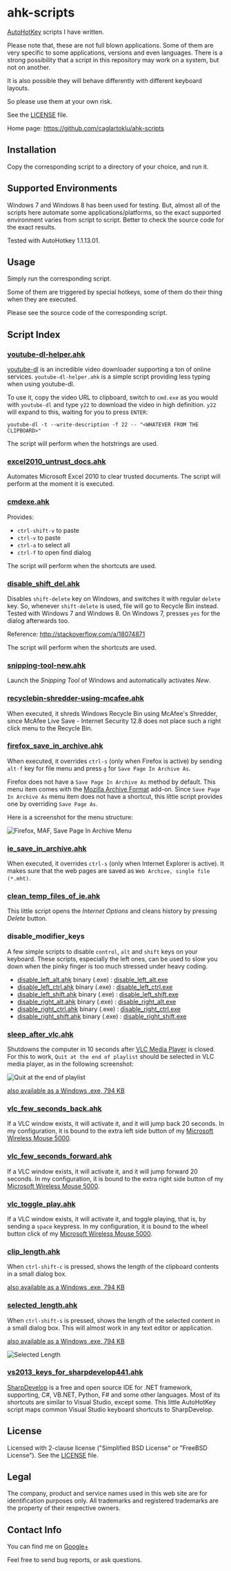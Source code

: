 # ahk-scripts

[AutoHotKey](http://www.autohotkey.com/)
scripts I have written.

Please note that, these are not full blown applications.
Some of them are very specific to some applications,
versions and even languages.
There is a strong possibility that a script in this repository may work
on a system, but not on another.

It is also possible they will behave differently with different keyboard layouts.

So please use them at your own risk.

See the
[LICENSE](https://github.com/caglartoklu/ahk-scripts/blob/master/LICENSE)
file.

Home page: https://github.com/caglartoklu/ahk-scripts


## Installation

Copy the corresponding script to a directory of your choice,
and run it.


## Supported Environments

Windows 7 and Windows 8 has been used for testing.
But, almost all of the scripts here automate some applications/platforms,
so the exact supported environment varies from script to script.
Better to check the source code for the exact results.

Tested with AutoHotkey 1.1.13.01.


## Usage

Simply run the corresponding script.

Some of them are triggered by special hotkeys,
some of them do their thing when they are executed.

Please see the source code of the corresponding script.


## Script Index

### [youtube-dl-helper.ahk](https://github.com/caglartoklu/ahk-scripts/tree/master/youtube-dl-helper)

[youtube-dl](http://rg3.github.io/youtube-dl/) is an incredible video downloader
supporting a ton of online services.
`youtube-dl-helper.ahk` is a simple script providing less typing when using youtube-dl.

To use it, copy the video URL to clipboard, switch to `cmd.exe` as you would with
`youtube-dl` and type `y22` to download the video in high definition.
`y22` will expand to this, waiting for you to press `ENTER`:

    youtube-dl -t --write-description -f 22 -- "<WHATEVER FROM THE CLIPBOARD>"

The script will perform when the hotstrings are used.


### [excel2010_untrust_docs.ahk](https://github.com/caglartoklu/ahk-scripts/blob/master/office/excel2010_untrust_docs.ahk)

Automates Microsoft Excel 2010 to clear trusted documents.
The script will perform at the moment it is executed.


### [cmdexe.ahk](https://github.com/caglartoklu/ahk-scripts/blob/master/cmdexe/cmdexe.ahk)

Provides:

- `ctrl-shift-v` to paste
- `ctrl-v` to paste
- `ctrl-a` to select all
- `ctrl-f` to open find dialog

The script will perform when the shortcuts are used.


### [disable_shift_del.ahk](https://github.com/caglartoklu/ahk-scripts/blob/master/windows/disable_shift_del.ahk)

Disables `shift-delete` key on Windows, and switches it with regular `delete` key.
So, whenever `shift-delete` is used, file will go to Recycle Bin instead.
Tested with Windows 7 and Windows 8.
On Windows 7, presses `yes` for the dialog afterwards too.

Reference:
http://stackoverflow.com/a/18074871

The script will perform when the shortcuts are used.

### [snipping-tool-new.ahk](https://github.com/caglartoklu/ahk-scripts/blob/master/windows/snipping-tool-new.ahk)

Launch the *Snipping Tool* of Windows and automatically activates *New*.


### [recyclebin-shredder-using-mcafee.ahk](https://github.com/caglartoklu/ahk-scripts/tree/master/recyclebin-shredder-using-mcafee/recyclebin-shredder-using-mcafee.ahk)

When executed, it shreds Windows Recycle Bin using McAfee's Shredder,
since McAfee Live Save - Internet Security 12.8 does not place such a
right click menu to the Recycle Bin.


### [firefox_save_in_archive.ahk](https://github.com/caglartoklu/ahk-scripts/blob/master/firefox/firefox_save_in_archive.ahk)

When executed, it overrides `ctrl-s` (only when Firefox is active)
by sending `alt-f` key for file menu and press `g` for `Save Page In Archive As`.

Firefox does not have a `Save Page In Archive As` method by default.
This menu item comes with the
[Mozilla Archive Format](https://addons.mozilla.org/En-us/firefox/addon/mozilla-archive-format/)
add-on.
Since `Save Page In Archive As` menu item does not have a shortcut,
this little script provides one by overriding `Save Page As`.

Here is a screenshot for the menu structure:

![Firefox, MAF, Save Page In Archive Menu](https://raw.github.com/caglartoklu/ahk-scripts/media/firefox/firefox_save_in_archive.png)


### [ie_save_in_archive.ahk](https://github.com/caglartoklu/ahk-scripts/blob/master/internet-explorer/ie_save_in_archive.ahk)

When executed, it overrides `ctrl-s` (only when Internet Explorer is active).
It makes sure that the web pages are saved as `Web Archive, single file (*.mht)`.


### [clean_temp_files_of_ie.ahk](https://github.com/caglartoklu/ahk-scripts/blob/master/internet-explorer/clean_temp_files_of_ie.ahk)

This little script opens the *Internet Options* and cleans history by
pressing *Delete* button.

### disable_modifier_keys

A few simple scripts to disable `control`, `alt` and `shift` keys on your keyboard.
These scripts, especially the left ones, can be used to slow you down when the pinky finger is too much stressed
under heavy coding.

- [disable_left_alt.ahk](https://github.com/caglartoklu/ahk-scripts/blob/master/disable_modifier_keys/disable_left_alt.ahk)
binary (.exe) : [disable_left_alt.exe](https://skydrive.live.com/download?resid=863CF467BC7B3106%21109)
- [disable_left_ctrl.ahk](https://github.com/caglartoklu/ahk-scripts/blob/master/disable_modifier_keys/disable_left_ctrl.ahk)
binary (.exe) : [disable_left_ctrl.exe](https://skydrive.live.com/download?resid=863CF467BC7B3106%21111)
- [disable_left_shift.ahk](https://github.com/caglartoklu/ahk-scripts/blob/master/disable_modifier_keys/disable_left_shift.ahk)
binary (.exe) : [disable_left_shift.exe](https://skydrive.live.com/download?resid=863CF467BC7B3106%21110)
- [disable_right_alt.ahk](https://github.com/caglartoklu/ahk-scripts/blob/master/disable_modifier_keys/disable_right_ctrl.ahk)
binary (.exe) : [disable_right_alt.exe](https://skydrive.live.com/download?resid=863CF467BC7B3106%21113)
- [disable_right_ctrl.ahk](https://github.com/caglartoklu/ahk-scripts/blob/master/disable_modifier_keys/disable_right_alt.ahk)
binary (.exe) : [disable_right_ctrl.exe](https://skydrive.live.com/download?resid=863CF467BC7B3106%21112)
- [disable_right_shift.ahk](https://github.com/caglartoklu/ahk-scripts/blob/master/disable_modifier_keys/disable_right_shift.ahk)
binary (.exe) : [disable_right_shift.exe](https://skydrive.live.com/download?resid=863CF467BC7B3106%21114)


### [sleep_after_vlc.ahk](https://github.com/caglartoklu/ahk-scripts/blob/master/vlc/sleep_after_vlc.ahk)

Shutdowns the computer in 10 seconds after
[VLC Media Player](http://www.videolan.org/vlc/index.html)
is closed.
For this to work, `Quit at the end of playlist` should be selected in VLC media player,
as in the following screenshot:

![Quit at the end of playlist](https://raw.github.com/caglartoklu/ahk-scripts/media/vlc/quit_at_the_end_of_playlist.jpg)

[also available as a Windows .exe, 794 KB](https://skydrive.live.com/download?resid=863CF467BC7B3106%21115)

### [vlc_few_seconds_back.ahk](https://github.com/caglartoklu/ahk-scripts/blob/master/vlc/vlc_few_seconds_back.ahk)

If a VLC window exists, it will activate it, and it will jump back 20 seconds.
In my configuration, it is bound to the extra left side button of my
[Microsoft Wireless Mouse 5000](http://www.microsoft.com/hardware/en-us/d/wireless-mouse-5000).

### [vlc_few_seconds_forward.ahk](https://github.com/caglartoklu/ahk-scripts/blob/master/vlc/vlc_few_seconds_forward.ahk)

If a VLC window exists, it will activate it, and it will jump forward 20 seconds.
In my configuration, it is bound to the extra right side button of my
[Microsoft Wireless Mouse 5000](http://www.microsoft.com/hardware/en-us/d/wireless-mouse-5000).

### [vlc_toggle_play.ahk](https://github.com/caglartoklu/ahk-scripts/blob/master/vlc/vlc_toggle_play.ahk)

If a VLC window exists, it will activate it, and toggle playing, that is, by sending a `space` keypress.
In my configuration, it is bound to the wheel button click of my
[Microsoft Wireless Mouse 5000](http://www.microsoft.com/hardware/en-us/d/wireless-mouse-5000).


### [clip_length.ahk](https://github.com/caglartoklu/ahk-scripts/blob/master/strings/clip_length.ahk)

When `ctrl-shift-c` is pressed, shows the length of the clipboard contents in a small dialog box.

[also available as a Windows .exe, 794 KB](https://skydrive.live.com/download?resid=863CF467BC7B3106%21116)

### [selected_length.ahk](https://github.com/caglartoklu/ahk-scripts/blob/master/strings/selected_length.ahk)

When `ctrl-shift-s` is pressed, shows the length of the selected content in a small dialog box.
This will almost work in any text editor or application.

[also available as a Windows .exe, 794 KB](https://skydrive.live.com/download?resid=863CF467BC7B3106%21117)

![Selected Length](https://raw.github.com/caglartoklu/ahk-scripts/media/strings/selected_length.png)

### [vs2013_keys_for_sharpdevelop441.ahk](https://github.com/caglartoklu/ahk-scripts/blob/master/sharpdevelop/vs2013_keys_for_sharpdevelop441.ahk)

[SharpDevelop](http://www.icsharpcode.net/OpenSource/SD/Default.aspx)
is a free and open source IDE for .NET framework, supporting, C#, VB.NET, Python, F# and some other languages.
Most of its shortcuts are similar to Visual Studio, except some.
This little AutoHotKey script maps common Visual Studio keyboard shortcuts to SharpDevelop.

## License

Licensed with 2-clause license ("Simplified BSD License" or "FreeBSD License").
See the
[LICENSE](https://github.com/caglartoklu/ahk-scripts/blob/master/LICENSE)
file.


## Legal

The company, product and service names used in this web site are for identification purposes only.
All trademarks and registered trademarks are the property of their respective owners.


## Contact Info

You can find me on
[Google+](https://plus.google.com/108566243864924912767/posts)

Feel free to send bug reports, or ask questions.
